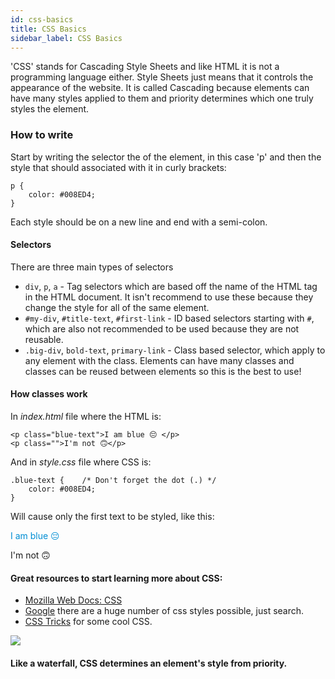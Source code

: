```yaml
---
id: css-basics
title: CSS Basics
sidebar_label: CSS Basics
---
```

'CSS' stands for Cascading Style Sheets and like HTML it is not a programming language either. Style Sheets just means that it controls the appearance of the website. It is called Cascading because elements can have many styles applied to them and priority determines which one truly styles the element.

### How to write

Start by writing the selector the of the element, in this case 'p' and then the style that should associated with it in curly brackets:
```
p {
    color: #008ED4;
}
```
Each style should be on a new line and end with a semi-colon.

#### Selectors

There are three main types of selectors
- `div`, `p`, `a` - Tag selectors which are based off the name of the HTML tag in the HTML document. It isn't recommend to use these because they change the style for all of the same element.
- `#my-div`, `#title-text`, `#first-link` - ID based selectors starting with `#`, which are also not recommended to be used because they are not reusable.
- `.big-div`, `bold-text`, `primary-link` - Class based selector, which apply to any element with the class. Elements can have many classes and classes can be reused between elements so this is the best to use!

#### How classes work

In *index.html* file where the HTML is:
```$xslt
<p class="blue-text">I am blue 😔 </p>
<p class="">I'm not 🙃</p> 
``` 

And in *style.css* file where CSS is:
```$xslt
.blue-text {    /* Don't forget the dot (.) */ 
    color: #008ED4;
}
```
Will cause only the first text to be styled, like this:
<!-- Rendered HTML block to show off CSS -->
<style>
    .blue-text {    /* Don't forget the dot (.) */ 
        color: #008ED4;
}
</style>
<p class="blue-text">I am blue 😔 </p>
<p class="">I'm not 🙃</p> 

#### Great resources to start learning more about CSS:
- [Mozilla Web Docs: CSS](https://developer.mozilla.org/en-US/docs/Web/CSS)
- [Google](https://www.google.com/search?q=css&) there are a huge number of css styles possible, just search. 
- [CSS Tricks](https://css-tricks.com/) for some cool CSS.

![](/img/waterfall.jpg)

#### Like a waterfall, CSS determines an element's style from priority.  
